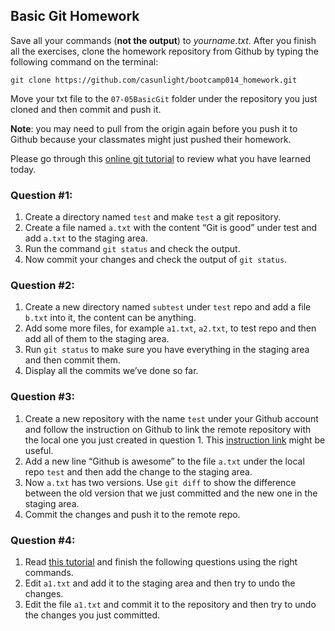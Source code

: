 ## Basic Git Homework

Save all your commands (**not the output**) to *yourname.txt*. After you finish all the exercises, clone the homework repository from Github by typing the following command on the terminal:

`git clone https://github.com/casunlight/bootcamp014_homework.git`

Move your txt file to the `07-05BasicGit` folder under the repository you just cloned and then commit and push it.

**Note**: you may need to pull from the origin again before you push it to Github because your classmates might just pushed their homework.

Please go through this [online git tutorial](https://try.github.io/levels/1/challenges/1) to review what you have learned today.

### Question #1: 
1. Create a directory named `test` and make `test` a git repository.
2. Create a file named `a.txt` with the content “Git is good” under test and add `a.txt` to the staging area.
3. Run the command `git status` and check the output.
3. Now commit your changes and check the output of `git status`.

### Question #2:
1. Create a new directory named `subtest` under `test` repo and add a file `b.txt` into it, the content can be anything.
2. Add some more files, for example `a1.txt`, `a2.txt`, to test repo and then add all of them to the staging area.
3. Run `git status` to make sure you have everything in the staging area and then commit them.
4. Display all the commits we’ve done so far.

### Question #3:
1. Create a new repository with the name `test` under your Github account and follow the instruction on Github to link the remote repository with the local one you just created in question 1. This [instruction link](https://help.github.com/articles/adding-a-remote/) might be useful.
2. Add a new line “Github is awesome” to the file `a.txt` under the local repo `test` and then add the change to the staging area.
3. Now `a.txt` has two versions. Use `git diff` to show the difference between the old version that we just committed and the new one in the staging area.
4. Commit the changes and push it to the remote repo.

### Question #4:
1. Read [this tutorial](https://www.atlassian.com/git/tutorials/resetting-checking-out-and-reverting) and finish the following questions using the right commands.
2. Edit `a1.txt` and add it to the staging area and then try to undo the changes.
3. Edit the file `a1.txt` and commit it to the repository and then try to undo the changes you just committed.